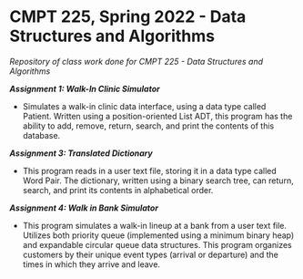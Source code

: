 # CMPT 225, Spring 2022 - Data Structures and Algorithms
_Repository of class work done for CMPT 225 - Data Structures and Algorithms_

_**Assignment 1: Walk-In Clinic Simulator**_
- Simulates a walk-in clinic data interface, using a data type called Patient. Written using a position-oriented List ADT, this program has the ability to add, remove, return, search, and print the contents of this database.

_**Assignment 3: Translated Dictionary**_
- This program reads in a user text file, storing it in a data type called Word Pair. The dictionary, written using a binary search tree, can return, search, and print its contents in alphabetical order. 

_**Assignment 4: Walk in Bank Simulator**_

- This program simulates a walk-in lineup at a bank from a user text file. Utilizes both priority queue (implemented using a minimum binary heap) and expandable circular queue data structures. This program organizes customers by their unique event types (arrival or departure) and the times in which they arrive and leave.


